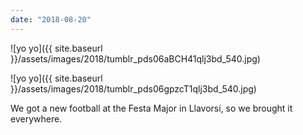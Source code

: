 ```yaml
---
date: "2018-08-20"
---
```


![yo yo]({{ site.baseurl }}/assets/images/2018/tumblr_pds06aBCH41qlj3bd_540.jpg)

![yo yo]({{ site.baseurl }}/assets/images/2018/tumblr_pds06gpzcT1qlj3bd_540.jpg)

We got a new football at the Festa Major in Llavorsí, so we brought it everywhere.
